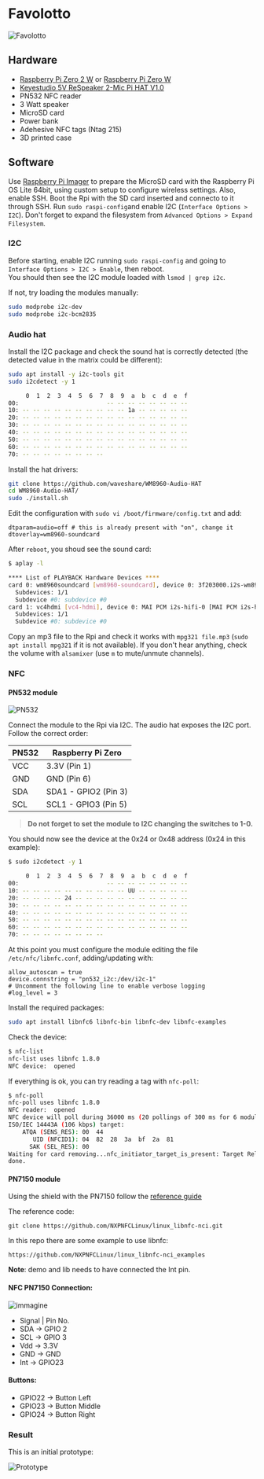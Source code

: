 # Favolotto

![Favolotto](favolotto.png)

## Hardware

- [Raspberry Pi Zero 2 W](https://www.raspberrypi.com/products/raspberry-pi-zero-2-w/) or [Raspberry Pi Zero W](https://www.raspberrypi.com/products/raspberry-pi-zero-w/)
- [Keyestudio 5V ReSpeaker 2-Mic Pi HAT V1.0](https://www.keyestudio.com/products/keyestudio-5v-respeaker-2-mic-pi-hat-v10-expansion-board-for-raspberry-pi-3b-4b)
- PN532 NFC reader
- 3 Watt speaker
- MicroSD card
- Power bank
- Adehesive NFC tags (Ntag 215)
- 3D printed case

## Software

Use [Raspberry Pi Imager](https://www.raspberrypi.com/software/) to prepare the MicroSD card with the Raspberry Pi OS Lite 64bit, using custom setup to configure wireless settings. Also, enable SSH.
Boot the Rpi with the SD card inserted and connecto to it through SSH.
Run `sudo raspi-config`and enable I2C (`Interface Options > I2C`). Don't forget to expand the filesystem from `Advanced Options > Expand Filesystem`.

### I2C

Before starting, enable I2C running `sudo raspi-config` and going to `Interface Options > I2C > Enable`, then reboot.  
You should then see the I2C module loaded with `lsmod | grep i2c`.

If not, try loading the modules manually:

```sh
sudo modprobe i2c-dev
sudo modprobe i2c-bcm2835
```

### Audio hat

Install the I2C package and check the sound hat is correctly detected (the detected value in the matrix could be different):

```sh
sudo apt install -y i2c-tools git
sudo i2cdetect -y 1

     0  1  2  3  4  5  6  7  8  9  a  b  c  d  e  f
00:                         -- -- -- -- -- -- -- --
10: -- -- -- -- -- -- -- -- -- -- 1a -- -- -- -- --
20: -- -- -- -- -- -- -- -- -- -- -- -- -- -- -- --
30: -- -- -- -- -- -- -- -- -- -- -- -- -- -- -- --
40: -- -- -- -- -- -- -- -- -- -- -- -- -- -- -- --
50: -- -- -- -- -- -- -- -- -- -- -- -- -- -- -- --
60: -- -- -- -- -- -- -- -- -- -- -- -- -- -- -- --
70: -- -- -- -- -- -- -- --
```

Install the hat drivers:

```sh
git clone https://github.com/waveshare/WM8960-Audio-HAT
cd WM8960-Audio-HAT/
sudo ./install.sh
```

Edit the configuration with `sudo vi /boot/firmware/config.txt` and add:

```
dtparam=audio=off # this is already present with "on", change it
dtoverlay=wm8960-soundcard
```

After `reboot`, you shoud see the sound card:

```sh
$ aplay -l

**** List of PLAYBACK Hardware Devices ****
card 0: wm8960soundcard [wm8960-soundcard], device 0: 3f203000.i2s-wm8960-hifi wm8960-hifi-0 [3f203000.i2s-wm8960-hifi wm8960-hifi-0]
  Subdevices: 1/1
  Subdevice #0: subdevice #0
card 1: vc4hdmi [vc4-hdmi], device 0: MAI PCM i2s-hifi-0 [MAI PCM i2s-hifi-0]
  Subdevices: 1/1
  Subdevice #0: subdevice #0
```

Copy an mp3 file to the Rpi and check it works with `mpg321 file.mp3` (`sudo apt install mpg321` if it is not available). If you don't hear anything, check the volume with `alsamixer` (use `m` to mute/unmute channels).

### NFC

#### PN532 module

![PN532](PN532.jpg)

Connect the module to the Rpi via I2C. The audio hat exposes the I2C port. Follow the correct order:

| PN532 | Raspberry Pi Zero    |
| ----- | -------------------- |
| VCC   | 3.3V (Pin 1)         |
| GND   | GND (Pin 6)          |
| SDA   | SDA1 - GPIO2 (Pin 3) |
| SCL   | SCL1 - GPIO3 (Pin 5) |

> **Do not forget to set the module to I2C changing the switches to 1-0.**

You should now see the device at the 0x24 or 0x48 address (0x24 in this example):

```sh
$ sudo i2cdetect -y 1

     0  1  2  3  4  5  6  7  8  9  a  b  c  d  e  f
00:                         -- -- -- -- -- -- -- --
10: -- -- -- -- -- -- -- -- -- -- UU -- -- -- -- --
20: -- -- -- -- 24 -- -- -- -- -- -- -- -- -- -- --
30: -- -- -- -- -- -- -- -- -- -- -- -- -- -- -- --
40: -- -- -- -- -- -- -- -- -- -- -- -- -- -- -- --
50: -- -- -- -- -- -- -- -- -- -- -- -- -- -- -- --
60: -- -- -- -- -- -- -- -- -- -- -- -- -- -- -- --
70: -- -- -- -- -- -- -- --
```

At this point you must configure the module editing the file `/etc/nfc/libnfc.conf`, adding/updating with:

```
allow_autoscan = true
device.connstring = "pn532_i2c:/dev/i2c-1"
# Uncomment the following line to enable verbose logging
#log_level = 3

```

Install the required packages:

```sh
sudo apt install libnfc6 libnfc-bin libnfc-dev libnfc-examples
```

Check the device:

```sh
$ nfc-list
nfc-list uses libnfc 1.8.0
NFC device:  opened
```

If everything is ok, you can try reading a tag with `nfc-poll`:

```sh
$ nfc-poll
nfc-poll uses libnfc 1.8.0
NFC reader:  opened
NFC device will poll during 36000 ms (20 pollings of 300 ms for 6 modulations)
ISO/IEC 14443A (106 kbps) target:
    ATQA (SENS_RES): 00  44
       UID (NFCID1): 04  82  28  3a  bf  2a  81
      SAK (SEL_RES): 00
Waiting for card removing...nfc_initiator_target_is_present: Target Released
done.
```

#### PN7150 module

Using the shield with the PN7150 follow the [reference guide](https://community.nxp.com/t5/NXP-Designs-Knowledge-Base/Easy-set-up-of-NFC-on-Raspberry-Pi/ta-p/1099034)

The reference code:

```
git clone https://github.com/NXPNFCLinux/linux_libnfc-nci.git
```

In this repo there are some example to use libnfc:

```
https://github.com/NXPNFCLinux/linux_libnfc-nci_examples
```

**Note**: demo and lib needs to have connected the Int pin.

#### NFC PN7150 Connection:

![immagine](https://github.com/user-attachments/assets/16267140-17fc-418d-b906-ea131f02a79d)

- Signal | Pin No.
- SDA -> GPIO 2
- SCL -> GPIO 3
- Vdd -> 3.3V
- GND -> GND
- Int -> GPIO23

#### Buttons:
- GPIO22 -> Button Left
- GPIO23 -> Button Middle
- GPIO24 -> Button Right

### Result

This is an initial prototype:

![Prototype](prototype.jpg)
